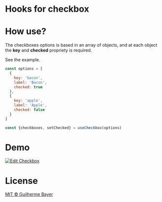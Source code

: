 # Hooks for checkbox

# How use?

The checkboxes options is based in an array of objects, and at each object the **key** and **checked** propriety is required.

See the example.

```js
const options = [
  {
    key: 'bacon',
    label: 'Bacon',
    checked: true
  },
  {
    key: 'apple',
    label: 'Apple',
    checked: false
  }
]

const {checkboxes, setChecked} = useCheckbox(options)
```

# Demo
[![Edit Checkbox](https://codesandbox.io/static/img/play-codesandbox.svg)](https://codesandbox.io/s/74x4r9l6o0)

# License

[MIT © Guilherme Bayer](https://github.com/guuibayer/use-checkbox/blob/master/LICENSE.md)
